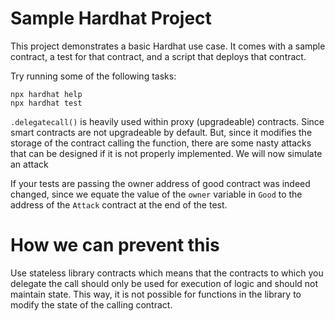 # Sample Hardhat Project

This project demonstrates a basic Hardhat use case. It comes with a sample contract, a test for that contract, and a script that deploys that contract.

Try running some of the following tasks:

```shell
npx hardhat help
npx hardhat test

```

```.delegatecall()``` is heavily used within proxy (upgradeable) contracts. Since smart contracts are not upgradeable by default. But, since it modifies the storage of the contract calling the function, there are some nasty attacks that can be designed if it is not properly implemented. We will now simulate an attack

If your tests are passing the owner address of good contract was indeed changed, since we equate the value of the ```owner``` variable in ```Good``` to the address of the ```Attack``` contract at the end of the test.

# How we can prevent this

Use stateless library contracts which means that the contracts to which you delegate the call should only be used for execution of logic and should not maintain state. This way, it is not possible for functions in the library to modify the state of the calling contract.
